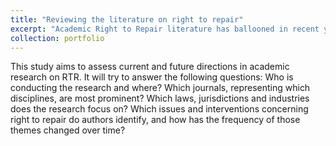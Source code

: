 ```yaml
---
title: "Reviewing the literature on right to repair"
excerpt: "Academic Right to Repair literature has ballooned in recent years but little systematic attention has been paid to it. This is an attempt to review the literature and draw some conclusions about its shape and direction."
collection: portfolio
---
```


This study aims to assess current and future directions in academic research on RTR. It will try to answer the following questions: Who is conducting the research and where? Which journals, representing which disciplines, are most prominent? Which laws, jurisdictions and industries does the research focus on? Which issues and interventions concerning right to repair do authors identify, and how has the frequency of those themes changed over time? 

